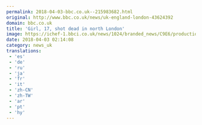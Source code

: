 ```yaml
---
permalink: 2018-04-03-bbc.co.uk--215983682.html
original: http://www.bbc.co.uk/news/uk-england-london-43624392
domain: bbc.co.uk
title: 'Girl, 17, shot dead in north London'
image: https://ichef-1.bbci.co.uk/news/1024/branded_news/C9E6/production/_100668615_shooting.jpg
date: 2018-04-03 02:14:08
category: news_uk
translations: 
 - 'es'
 - 'de'
 - 'ru'
 - 'ja'
 - 'fr'
 - 'it'
 - 'zh-CN'
 - 'zh-TW'
 - 'ar'
 - 'pt'
 - 'hy'
---
```


